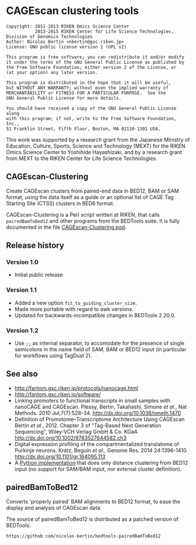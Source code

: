 # CAGEscan clustering tools

    Copyright: 2011-2013 RIKEN Omics Science Center
               2013-2015 RIKEN Center for Life Science Technologies, Division of Genomics Technologies
    Author: Nicolas Bertin <nbertin@gsc.riken.jp>
    License: GNU public license version 2 (GPL v2)

    This program is free software; you can redistribute it and/or modify
    it under the terms of the GNU General Public License as published by
    the Free Software Foundation; either version 2 of the License, or
    (at your option) any later version.

    This program is distributed in the hope that it will be useful,
    but WITHOUT ANY WARRANTY; without even the implied warranty of
    MERCHANTABILITY or FITNESS FOR A PARTICULAR PURPOSE.  See the
    GNU General Public License for more details.

    You should have received a copy of the GNU General Public License along
    with this program; if not, write to the Free Software Foundation, Inc.,
    51 Franklin Street, Fifth Floor, Boston, MA 02110-1301 USA.

This work was supported by a research grant from the Japanese Ministry of
Education, Culture, Sports, Science and Technology (MEXT) for the RIKEN Omics
Science Center to Yoshihide Hayashizaki, and by a research grant from MEXT
to the RIKEN Center for Life Science Technologies.

## CAGEscan-Clustering

Create CAGEscan clusters from paired-end data in BED12, BAM or SAM format,
using the data itself as a guide or an optional list of CAGE Tag Starting Site
(CTSS) clusters in BED6 format.

CAGEscan-Clustering is a Perl script written at RIKEN, that calls
`pairedBamToBed12` and other programs from the BEDTools suite.  It is fully
documented in the file [CAGEscan-Clustering.pod](CAGEscan-Clustering.pod).

## Release history

### Version 1.0

 - Initial public release

### Version 1.1

 - Added a new option `fit_to_guiding_cluster_size`.
 - Made more portable with regard to awk versions.
 - Updated for backwards-incompatible changes in BEDTools 2.20.0.

### Version 1.2

 - Use `;;` as internal separator, to accomodate for the presence
   of single semicolons in the name field of SAM, BAM or BED12 input
   (in particular for workflows using TagDust 2).

## See also

 * http://fantom.gsc.riken.jp/protocols/nanocage.html
 * http://fantom.gsc.riken.jp/software/
 * Linking promoters to functional transcripts in small samples with nanoCAGE and CAGEscan.
   Plessy, Bertin, Takahashi, Simone _et al._, Nat Methods. 2010 Jul;7(7):528-34.
   http://dx.doi.org/10.1038/nmeth.1470
 * Definition of Promotome–Transcriptome Architecture Using CAGEscan
   Bertin _et al._, 2012.  Chapter 3 of "Tag-Based Next Generation Sequencing", Wiley-VCH Verlag GmbH & Co. KGaA
   http://dx.doi.org/10.1002/9783527644582.ch3
 * Digital expression profiling of the compartmentalized translatome of Purkinje neurons.
   Kratz, Beguin _et al._, Genome Res. 2014 24:1396-1410.
   http://dx.doi.org/10.1101/gr.164095.113
 * A [Python implementation](https://github.com/mmendez12/umicount/blob/master/umicount/cage_scan_clustering.py)
   that does only distance clustering from BED12 input (no support for SAM/BAM input, nor external
   cluster definition).

## pairedBamToBed12

Converts 'properly paired' BAM alignments to BED12 format, to ease the display
and analysis of CAGEscan data.

The source of pairedBamToBed12 is distributed as a patched version of BEDTools:

    https://github.com/nicolas-bertin/bedtools-pairedBamToBed12
